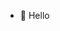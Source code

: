 - 👋 Hello

<!---
hermontekle/hermontekle is a ✨ special ✨ repository because its `README.md` (this file) appears on your GitHub profile.
You can click the Preview link to take a look at your changes.
--->
